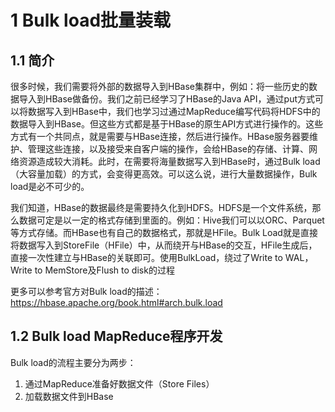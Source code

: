 # 1 Bulk load批量装载

## 1.1 简介
很多时候，我们需要将外部的数据导入到HBase集群中，例如：将一些历史的数据导入到HBase做备份。我们之前已经学习了HBase的Java API，通过put方式可以将数据写入到HBase中，我们也学习过通过MapReduce编写代码将HDFS中的数据导入到HBase。但这些方式都是基于HBase的原生API方式进行操作的。这些方式有一个共同点，就是需要与HBase连接，然后进行操作。HBase服务器要维护、管理这些连接，以及接受来自客户端的操作，会给HBase的存储、计算、网络资源造成较大消耗。此时，在需要将海量数据写入到HBase时，通过Bulk load（大容量加载）的方式，会变得更高效。可以这么说，进行大量数据操作，Bulk load是必不可少的。

我们知道，HBase的数据最终是需要持久化到HDFS。HDFS是一个文件系统，那么数据可定是以一定的格式存储到里面的。例如：Hive我们可以以ORC、Parquet等方式存储。而HBase也有自己的数据格式，那就是HFile。Bulk Load就是直接将数据写入到StoreFile（HFile）中，从而绕开与HBase的交互，HFile生成后，直接一次性建立与HBase的关联即可。使用BulkLoad，绕过了Write to WAL，Write to MemStore及Flush to disk的过程

更多可以参考官方对Bulk load的描述：https://hbase.apache.org/book.html#arch.bulk.load

## 1.2 Bulk load MapReduce程序开发
Bulk load的流程主要分为两步：
1. 通过MapReduce准备好数据文件（Store Files）
2. 加载数据文件到HBase